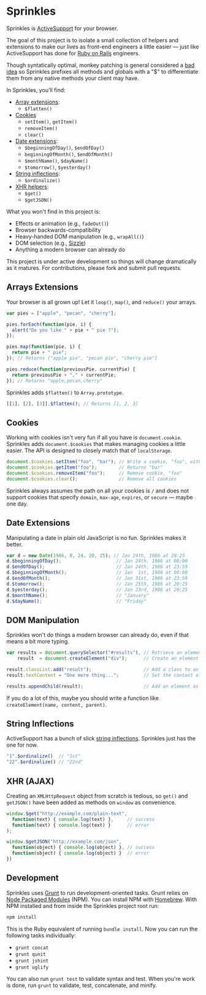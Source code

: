 Sprinkles
=========

Sprinkles is [ActiveSupport][as] for your browser.

The goal of this project is to isolate a small collection of helpers and extensions to make our lives as front-end engineers a little easier — just like ActiveSupport has done for [Ruby on Rails][ror] engineers.

Though syntatically optimal, monkey patching is general considered a [bad idea][red] so Sprinkles prefixes all methods and globals with a "$" to differentiate them from any native methods your client may have.

In Sprinkles, you'll find:

* [Array extensions](#array-extensions):
  * `$flatten()`
* [Cookies](#cookies)
  * `setItem()`, `getItem()`
  * `removeItem()`
  * `clear()`
* [Date extensions](#date-extensions):
  * `$beginningOfDay()`, `$endOfDay()`
  * `beginningOfMonth()`, `$endOfMonth()`
  * `$monthName()`, `$dayName()`
  * `$tomorrow()`, `$yesterday()`
* [String inflections](#string-inflections):
  * `$ordinalize()`
* [XHR helpers](#xhr-helpers):
  * `$get()`
  * `$getJSON()`

What you won't find in this project is:

* Effects or animation (e.g., `fadeOut()`)
* Browser backwards-compatibility
* Heavy-handed DOM manipulation (e.g., `wrapAll()`)
* DOM selection (e.g., [Sizzle][siz])
* Anything a modern browser can already do

This project is under active development so things will change dramatically as it matures. For contributions, please fork and submit pull requests.

[as]:  https://github.com/rails/rails/tree/master/activesupport
[ror]: http://rubyonrails.org
[siz]: http://sizzlejs.com
[red]: http://www.reddit.com/r/javascript/comments/279ion/sprinkles_the_activesupport_of_vanilla_js/

## Arrays Extensions

Your browser is all grown up! Let it `loop()`, `map()`, and `reduce()` your arrays.

``` js
var pies = ["apple", "pecan", "cherry"];

pies.forEach(function(pie, i) {
  alert("Do you like " + pie + " pie ?");
});

pies.map(function(pie, i) {
  return pie + " pie";
}); // Returns ["apple pie", "pecan pie", "cherry pie"]

pies.reduce(function(previousPie, currentPie) {
  return previousPie + "," + currentPie;
}); // Returns "apple,pecan,cherry"
```

Sprinkles adds `$flatten()` to `Array.prototype`.

``` js
[[1], [2], [3]].$flatten(); // Returns [1, 2, 3]
```

## Cookies

Working with cookies isn't very fun if all you have is `document.cookie`. Sprinkles adds `document.$cookies` that makes managing cookies a little easier. The API is designed to closely match that of `localStorage`.

``` js
document.$cookies.setItem("foo", "bar"); // Write a cookie, "foo", with value "bar"
document.$cookies.getItem("foo");        // Returns "bar"
document.$cookies.removeItem("foo");     // Remove cookie, "foo"
document.$cookies.clear();               // Remove all cookies
```

Sprinkles always assumes the path on all your cookies is `/` and does not support cookies that specify `domain`, `max-age`, `expires`, or `secure` — maybe one day.

## Date Extensions

Manipulating a date in plain old JavaScript is no fun. Sprinkles makes it better.

``` js
var d = new Date(1986, 0, 24, 20, 25); // Jan 24th, 1986 at 20:25
d.$beginningOfDay();                    // Jan 24th, 1986 at 00:00
d.$endOfDay();                          // Jan 24th, 1986 at 23:59
d.$beginningOfMonth();                  // Jan  1st, 1986 at 00:00
d.$endOfMonth();                        // Jan 31st, 1986 at 23:59
d.$tomorrow();                          // Jan 25th, 1986 at 20:25
d.$yesterday();                         // Jan 23rd, 1986 at 20:25
d.$monthName();                         // "January"
d.$dayName();                           // "Friday"
```

## DOM Manipulation

Sprinkles won't do things a modern browser can already do, even if that means a bit more typing.

``` js
var results = document.querySelector("#results"), // Retrieve an element
    result  = document.createElement("div");      // Create an element

result.classList.add("result");                   // Add a class to an element
result.textContent = "One more thing...";         // Set the content of an element

results.appendChild(result);                      // Add an element as a child
```

If you do a lot of this, maybe you should write a function like `createElement(name, content, parent)`.

## String Inflections

ActiveSupport has a bunch of slick [string inflections][inf]. Sprinkles just has the one for now.

``` js
"1".$ordinalize()  // "1st"
"22".$ordinalize() // "22nd"
```

[inf]: http://api.rubyonrails.org/classes/ActiveSupport/Inflector.html

## XHR (AJAX)

Creating an `XMLHttpRequest` object from scratch is tedious, so `get()` and `getJSON()` have been added as methods on `window` as convenience.

``` js
window.$get("http://example.com/plain-text",
  function(text) { console.log(text) },     // success
  function(text) { console.log(text) }      // error
);

window.$getJSON("http://example.com/json",
  function(object) { console.log(object) }, // success
  function(object) { console.log(object) }  // error
})
```

## Development

Sprinkles uses [Grunt][grn] to run development-oriented tasks. Grunt relies on [Node Packaged Modules][npm] (NPM). You can install NPM with [Homebrew][hmb]. With NPM installed and from inside the Sprinkles project root run:

``` sh
npm install
```

This is the Ruby equivalent of running `bundle install`. Now you can run the following tasks individually:

* `grunt concat`
* `grunt qunit`
* `grunt jshint`
* `grunt uglify`

You can also run `grunt test` to validate syntax and test. When you're work is done, run `grunt` to validate, test, concatenate, and minify.

[grn]: http://gruntjs.com
[npm]: https://www.npmjs.org
[hmb]: http://brew.sh
